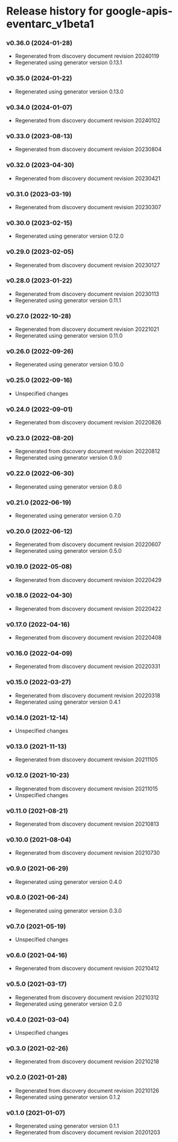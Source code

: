 # Release history for google-apis-eventarc_v1beta1

### v0.36.0 (2024-01-28)

* Regenerated from discovery document revision 20240119
* Regenerated using generator version 0.13.1

### v0.35.0 (2024-01-22)

* Regenerated using generator version 0.13.0

### v0.34.0 (2024-01-07)

* Regenerated from discovery document revision 20240102

### v0.33.0 (2023-08-13)

* Regenerated from discovery document revision 20230804

### v0.32.0 (2023-04-30)

* Regenerated from discovery document revision 20230421

### v0.31.0 (2023-03-19)

* Regenerated from discovery document revision 20230307

### v0.30.0 (2023-02-15)

* Regenerated using generator version 0.12.0

### v0.29.0 (2023-02-05)

* Regenerated from discovery document revision 20230127

### v0.28.0 (2023-01-22)

* Regenerated from discovery document revision 20230113
* Regenerated using generator version 0.11.1

### v0.27.0 (2022-10-28)

* Regenerated from discovery document revision 20221021
* Regenerated using generator version 0.11.0

### v0.26.0 (2022-09-26)

* Regenerated using generator version 0.10.0

### v0.25.0 (2022-09-16)

* Unspecified changes

### v0.24.0 (2022-09-01)

* Regenerated from discovery document revision 20220826

### v0.23.0 (2022-08-20)

* Regenerated from discovery document revision 20220812
* Regenerated using generator version 0.9.0

### v0.22.0 (2022-06-30)

* Regenerated using generator version 0.8.0

### v0.21.0 (2022-06-19)

* Regenerated using generator version 0.7.0

### v0.20.0 (2022-06-12)

* Regenerated from discovery document revision 20220607
* Regenerated using generator version 0.5.0

### v0.19.0 (2022-05-08)

* Regenerated from discovery document revision 20220429

### v0.18.0 (2022-04-30)

* Regenerated from discovery document revision 20220422

### v0.17.0 (2022-04-16)

* Regenerated from discovery document revision 20220408

### v0.16.0 (2022-04-09)

* Regenerated from discovery document revision 20220331

### v0.15.0 (2022-03-27)

* Regenerated from discovery document revision 20220318
* Regenerated using generator version 0.4.1

### v0.14.0 (2021-12-14)

* Unspecified changes

### v0.13.0 (2021-11-13)

* Regenerated from discovery document revision 20211105

### v0.12.0 (2021-10-23)

* Regenerated from discovery document revision 20211015
* Unspecified changes

### v0.11.0 (2021-08-21)

* Regenerated from discovery document revision 20210813

### v0.10.0 (2021-08-04)

* Regenerated from discovery document revision 20210730

### v0.9.0 (2021-06-29)

* Regenerated using generator version 0.4.0

### v0.8.0 (2021-06-24)

* Regenerated using generator version 0.3.0

### v0.7.0 (2021-05-19)

* Unspecified changes

### v0.6.0 (2021-04-16)

* Regenerated from discovery document revision 20210412

### v0.5.0 (2021-03-17)

* Regenerated from discovery document revision 20210312
* Regenerated using generator version 0.2.0

### v0.4.0 (2021-03-04)

* Unspecified changes

### v0.3.0 (2021-02-26)

* Regenerated from discovery document revision 20210218

### v0.2.0 (2021-01-28)

* Regenerated from discovery document revision 20210126
* Regenerated using generator version 0.1.2

### v0.1.0 (2021-01-07)

* Regenerated using generator version 0.1.1
* Regenerated from discovery document revision 20201203

